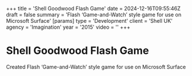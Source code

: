 +++
title = 'Shell Goodwood Flash Game'
date = 2024-12-16T09:55:46Z
draft = false
summary = 'Flash ‘Game-and-Watch’ style game for use on Microsoft Surface'
[params]
  type = 'Development'
  client = 'Shell UK'
  agency = 'Imagination'
  year = '2015'
  video = ''
+++

# Shell Goodwood Flash Game

Created Flash ‘Game-and-Watch’ style game for use on Microsoft Surface
